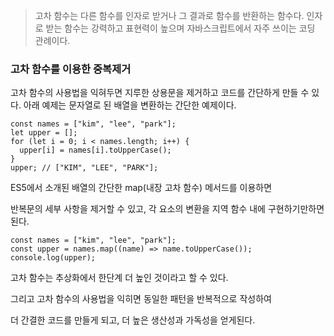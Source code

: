 > 고차 함수는 다른 함수를 인자로 받거나 그 결과로 함수를 반환하는 함수다. 인자로 받는 함수는 강력하고 표현력이 높으며 자바스크립트에서 자주 쓰이는 코딩 관례이다.

### 고차 함수를 이용한 중복제거

고차 함수의 사용법을 익혀두면 지루한 상용문을 제거하고 코드를 간단하게 만들 수 있다. 아래 예제는 문자열로 된 배열을 변환하는 간단한 예제이다.

```tsx
const names = ["kim", "lee", "park"];
let upper = [];
for (let i = 0; i < names.length; i++) {
  upper[i] = names[i].toUpperCase();
}
upper; // ["KIM", "LEE", "PARK"];
```

ES5에서 소개된 배열의 간단한 map(내장 고차 함수) 메서드를 이용하면

반복문의 세부 사항을 제거할 수 있고, 각 요소의 변환을 지역 함수 내에 구현하기만하면 된다.

```tsx
const names = ["kim", "lee", "park"];
const upper = names.map((name) => name.toUpperCase());
console.log(upper);
```

고차 함수는 추상화에서 한단계 더 높인 것이라고 할 수 있다.

그리고 고차 함수의 사용법을 익히면 동일한 패턴을 반복적으로 작성하여

더 간결한 코드를 만들게 되고, 더 높은 생산성과 가독성을 얻게된다.
